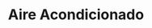 ---
title: "Aire Acondicionado"
url: /bogota-d-c/aire-acondicionado-carrera-28/
shop: piezas de automóviles
---